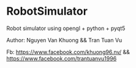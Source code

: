 # RobotSimulator
Robot simulator using opengl + python + pyqt5

Author: Nguyen Van Khuong && Tran Tuan Vu

Fb: https://www.facebook.com/khuong96.nv/ && https://www.facebook.com/trantuanvu1996
